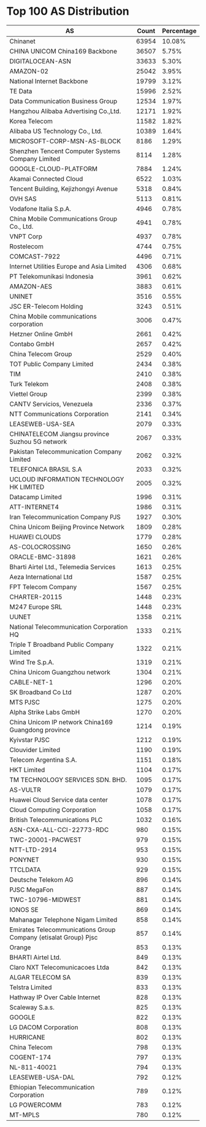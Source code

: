 # Top 100 AS Distribution
| AS | Count | Percentage |
|----|----|----|
| Chinanet | 63954 | 10.08% |
| CHINA UNICOM China169 Backbone | 36507 | 5.75% |
| DIGITALOCEAN-ASN | 33633 | 5.30% |
| AMAZON-02 | 25042 | 3.95% |
| National Internet Backbone | 19799 | 3.12% |
| TE Data | 15996 | 2.52% |
| Data Communication Business Group | 12534 | 1.97% |
| Hangzhou Alibaba Advertising Co.,Ltd. | 12171 | 1.92% |
| Korea Telecom | 11582 | 1.82% |
| Alibaba US Technology Co., Ltd. | 10389 | 1.64% |
| MICROSOFT-CORP-MSN-AS-BLOCK | 8186 | 1.29% |
| Shenzhen Tencent Computer Systems Company Limited | 8114 | 1.28% |
| GOOGLE-CLOUD-PLATFORM | 7884 | 1.24% |
| Akamai Connected Cloud | 6522 | 1.03% |
| Tencent Building, Kejizhongyi Avenue | 5318 | 0.84% |
| OVH SAS | 5113 | 0.81% |
| Vodafone Italia S.p.A. | 4946 | 0.78% |
| China Mobile Communications Group Co., Ltd. | 4941 | 0.78% |
| VNPT Corp | 4937 | 0.78% |
| Rostelecom | 4744 | 0.75% |
| COMCAST-7922 | 4496 | 0.71% |
| Internet Utilities Europe and Asia Limited | 4306 | 0.68% |
| PT Telekomunikasi Indonesia | 3961 | 0.62% |
| AMAZON-AES | 3883 | 0.61% |
| UNINET | 3516 | 0.55% |
| JSC ER-Telecom Holding | 3243 | 0.51% |
| China Mobile communications corporation | 3006 | 0.47% |
| Hetzner Online GmbH | 2661 | 0.42% |
| Contabo GmbH | 2657 | 0.42% |
| China Telecom Group | 2529 | 0.40% |
| TOT Public Company Limited | 2434 | 0.38% |
| TIM | 2410 | 0.38% |
| Turk Telekom | 2408 | 0.38% |
| Viettel Group | 2399 | 0.38% |
| CANTV Servicios, Venezuela | 2336 | 0.37% |
| NTT Communications Corporation | 2141 | 0.34% |
| LEASEWEB-USA-SEA | 2079 | 0.33% |
| CHINATELECOM Jiangsu province Suzhou 5G network | 2067 | 0.33% |
| Pakistan Telecommunication Company Limited | 2062 | 0.32% |
| TELEFONICA BRASIL S.A | 2033 | 0.32% |
| UCLOUD INFORMATION TECHNOLOGY HK LIMITED | 2005 | 0.32% |
| Datacamp Limited | 1996 | 0.31% |
| ATT-INTERNET4 | 1986 | 0.31% |
| Iran Telecommunication Company PJS | 1927 | 0.30% |
| China Unicom Beijing Province Network | 1809 | 0.28% |
| HUAWEI CLOUDS | 1779 | 0.28% |
| AS-COLOCROSSING | 1650 | 0.26% |
| ORACLE-BMC-31898 | 1621 | 0.26% |
| Bharti Airtel Ltd., Telemedia Services | 1613 | 0.25% |
| Aeza International Ltd | 1587 | 0.25% |
| FPT Telecom Company | 1567 | 0.25% |
| CHARTER-20115 | 1448 | 0.23% |
| M247 Europe SRL | 1448 | 0.23% |
| UUNET | 1358 | 0.21% |
| National Telecommunication Corporation HQ | 1333 | 0.21% |
| Triple T Broadband Public Company Limited | 1322 | 0.21% |
| Wind Tre S.p.A. | 1319 | 0.21% |
| China Unicom Guangzhou network | 1304 | 0.21% |
| CABLE-NET-1 | 1296 | 0.20% |
| SK Broadband Co Ltd | 1287 | 0.20% |
| MTS PJSC | 1275 | 0.20% |
| Alpha Strike Labs GmbH | 1270 | 0.20% |
| China Unicom IP network China169 Guangdong province | 1214 | 0.19% |
| Kyivstar PJSC | 1212 | 0.19% |
| Clouvider Limited | 1190 | 0.19% |
| Telecom Argentina S.A. | 1151 | 0.18% |
| HKT Limited | 1104 | 0.17% |
| TM TECHNOLOGY SERVICES SDN. BHD. | 1095 | 0.17% |
| AS-VULTR | 1079 | 0.17% |
| Huawei Cloud Service data center | 1078 | 0.17% |
| Cloud Computing Corporation | 1058 | 0.17% |
| British Telecommunications PLC | 1032 | 0.16% |
| ASN-CXA-ALL-CCI-22773-RDC | 980 | 0.15% |
| TWC-20001-PACWEST | 979 | 0.15% |
| NTT-LTD-2914 | 953 | 0.15% |
| PONYNET | 930 | 0.15% |
| TTCLDATA | 929 | 0.15% |
| Deutsche Telekom AG | 896 | 0.14% |
| PJSC MegaFon | 887 | 0.14% |
| TWC-10796-MIDWEST | 881 | 0.14% |
| IONOS SE | 869 | 0.14% |
| Mahanagar Telephone Nigam Limited | 858 | 0.14% |
| Emirates Telecommunications Group Company (etisalat Group) Pjsc | 857 | 0.14% |
| Orange | 853 | 0.13% |
| BHARTI Airtel Ltd. | 849 | 0.13% |
| Claro NXT Telecomunicacoes Ltda | 842 | 0.13% |
| ALGAR TELECOM SA | 839 | 0.13% |
| Telstra Limited | 833 | 0.13% |
| Hathway IP Over Cable Internet | 828 | 0.13% |
| Scaleway S.a.s. | 825 | 0.13% |
| GOOGLE | 822 | 0.13% |
| LG DACOM Corporation | 808 | 0.13% |
| HURRICANE | 802 | 0.13% |
| China Telecom | 798 | 0.13% |
| COGENT-174 | 797 | 0.13% |
| NL-811-40021 | 794 | 0.13% |
| LEASEWEB-USA-DAL | 792 | 0.12% |
| Ethiopian Telecommunication Corporation | 789 | 0.12% |
| LG POWERCOMM | 783 | 0.12% |
| MT-MPLS | 780 | 0.12% |
